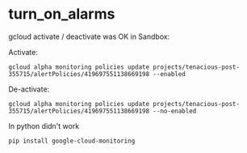 # turn_on_alarms

gcloud activate / deactivate was OK in Sandbox:  

Activate:  
```
gcloud alpha monitoring policies update projects/tenacious-post-355715/alertPolicies/419697551138669198 --enabled
```
De-activate:  
```
gcloud alpha monitoring policies update projects/tenacious-post-355715/alertPolicies/419697551138669198 --no-enabled
```

In python didn't work
```
pip install google-cloud-monitoring
```
